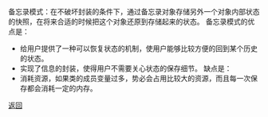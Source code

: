 备忘录模式：在不破坏封装的条件下，通过备忘录对象存储另外一个对象内部状态的快照，在将来合适的时候把这个对象还原到存储起来的状态。
备忘录模式的优点是：
- 给用户提供了一种可以恢复状态的机制，使用户能够比较方便的回到某个历史的状态。
- 实现了信息的封装，使得用户不需要关心状态的保存细节。
缺点是：
- 消耗资源，如果类的成员变量过多，势必会占用比较大的资源，而且每一次保存都会消耗一定的内存。

[返回](行为型模式/readme)